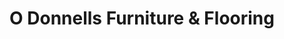---
title: "O Donnells Furniture & Flooring"
url: /killarney/o-donnells-furniture-and-flooring/
shop: furniture
---